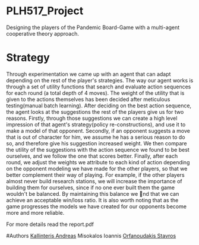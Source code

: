# PLH517_Project
Designing the players of the Pandemic Board-Game with a multi-agent cooperative theory approach.

# Strategy
Through experimentation we came up with an agent that can adapt depending on the rest of the player's strategies.
The way our agent works is through a set of utility functions that search and evaluate action sequences for each
round (a total depth of 4 moves). The weight of the utility that is given to the actions themselves has been decided
after meticulous testing(manual batch learning). After deciding on the best action sequence, the agent looks at
the suggestions the rest of the players give us for two reasons. Firstly, through those suggestions we can create a
high level impression of that agent's strategy(policy re-constructions), and use it to make a model of that opponent.
Secondly, if an opponent suggests a move that is out of character for him, we assume he has a serious reason to do so,
and therefore give his suggestion increased weight. We then compare the utility of the suggestions with the action
sequence we found to be best ourselves, and we follow the one that scores better. Finally, after each round, we adjust
the weights we attribute to each kind of action depending on the opponent modeling we have made for the other
players, so that we better complement their way of playing. For example, if the other players almost never build
research stations, we will increase the importance of building them for ourselves, since if no one ever built them the
game wouldn't be balanced. By maintaining this balance we nd that we can achieve an acceptable win/loss ratio.
It is also worth noting that as the game progresses the models we have created for our opponents become more and
more reliable.

For more details read the report.pdf

#Authors
[Kallinteris Andreas](https://github.com/Kallinteris-Andreas)
Misokalos Ioannis
[Orfanoudakis Stavros](https://github.com/stavrosgreece)
